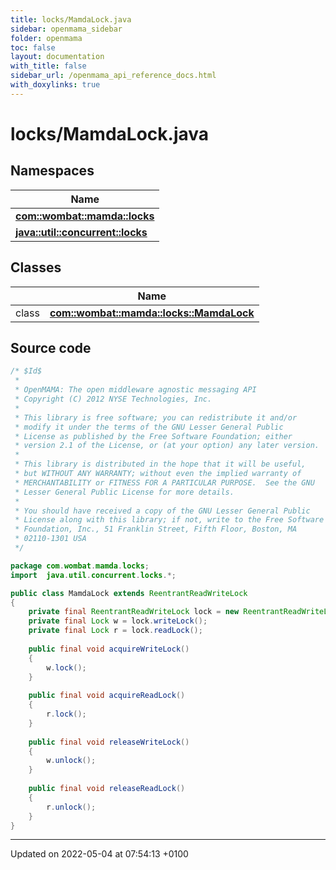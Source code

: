 ```yaml
---
title: locks/MamdaLock.java
sidebar: openmama_sidebar
folder: openmama
toc: false
layout: documentation
with_title: false
sidebar_url: /openmama_api_reference_docs.html
with_doxylinks: true
---
```


# locks/MamdaLock.java



## Namespaces

| Name           |
| -------------- |
| **[com::wombat::mamda::locks](namespacecom_1_1wombat_1_1mamda_1_1locks.html)**  |
| **[java::util::concurrent::locks](namespacejava_1_1util_1_1concurrent_1_1locks.html)**  |

## Classes

|                | Name           |
| -------------- | -------------- |
| class | **[com::wombat::mamda::locks::MamdaLock](classcom_1_1wombat_1_1mamda_1_1locks_1_1MamdaLock.html)**  |




## Source code

```java
/* $Id$
 *
 * OpenMAMA: The open middleware agnostic messaging API
 * Copyright (C) 2012 NYSE Technologies, Inc.
 *
 * This library is free software; you can redistribute it and/or
 * modify it under the terms of the GNU Lesser General Public
 * License as published by the Free Software Foundation; either
 * version 2.1 of the License, or (at your option) any later version.
 *
 * This library is distributed in the hope that it will be useful,
 * but WITHOUT ANY WARRANTY; without even the implied warranty of
 * MERCHANTABILITY or FITNESS FOR A PARTICULAR PURPOSE.  See the GNU
 * Lesser General Public License for more details.
 *
 * You should have received a copy of the GNU Lesser General Public
 * License along with this library; if not, write to the Free Software
 * Foundation, Inc., 51 Franklin Street, Fifth Floor, Boston, MA
 * 02110-1301 USA
 */

package com.wombat.mamda.locks;
import  java.util.concurrent.locks.*;

public class MamdaLock extends ReentrantReadWriteLock
{
    private final ReentrantReadWriteLock lock = new ReentrantReadWriteLock();
    private final Lock w = lock.writeLock();
    private final Lock r = lock.readLock();
  
    public final void acquireWriteLock()
    {
        w.lock();
    }
    
    public final void acquireReadLock()
    {
        r.lock();
    }
    
    public final void releaseWriteLock() 
    {
        w.unlock();
    }
    
    public final void releaseReadLock() 
    {
        r.unlock();
    }
}
```


-------------------------------

Updated on 2022-05-04 at 07:54:13 +0100

